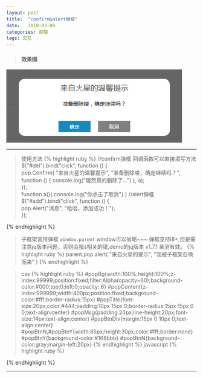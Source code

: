 ```yaml
---
layout: post
title:  "confirm&alert弹框"
date:   2018-03-09
categories: 前端
tags: 交互
---
```


> #### 效果图

![Alt text](/images/object/20180309-1.png "confirm弹框效果图")

---
> 使用方法
{% highlight ruby %}
//confirm弹框  回调函数可以直接填写方法
 $("#del").bind("click", function () {  
    pop.Confirm(
        "来自火星的温馨提示", 
        "准备删除喽，确定继续吗？", 
        function () { console.log("居然真的删除了...") },
        a);  
 });  
 function a(){
    console.log("你点击了取消")
 } 
 //alert弹框
 $("#add").bind("click", function () {  
    pop.Alert("消息", "哈哈，添加成功！");  
 }); 
      
{% endhighlight %}
>子框架调用弹框 `window.parent` window可以省略~~~
弹框支持i8+,但是需注意jq版本问题，否则会报`$`相关的错,demo的jq版本 v1.7.1 亲测有效。
{% highlight ruby %}
parent.pop.alert(
    "来自火星的提示",
    "我被子框架召唤而来"
)
{% endhighlight %}

> css
{% highlight ruby %}
#popBg{width:100%;height:100%;z-index:99999;position:fixed;filter:Alpha(opacity=60);background-color:#000;top:0;left:0;opacity:.6}
#popContent{z-index:999999;width:400px;position:fixed;background-color:#fff;border-radius:15px}
#popTitle{font-size:20px;color:#444;padding:10px 15px 0;border-radius:15px 15px 0 0;text-align:center}
#popMsg{padding:20px;line-height:20px;font-size:14px;text-align:center}
#popBtnDiv{margin:15px 0 10px 0;text-align:center}
#popBtnN,#popBtnY{width:85px;height:30px;color:#fff;border:none}
#popBtnY{background-color:#168bbb}
#popBtnN{background-color:gray;margin-left:20px}
{% endhighlight %}
> javascript
{% highlight ruby %}
<script>
(function () {  
    pop = {  
        Alert: function (title, msg) {  
            setHtml("alert", title, msg);  
            btnY();  
        },  
        Confirm: function (title, msg, callback,callback2) {  
            setHtml("confirm", title, msg);  
            btnY(callback);  
            btnN(callback2);  
        }  
    }  
    //Html  
    var setHtml = function (type, title, msg) {  
        var _html = "";  
        _html += '<div id="popBg"></div><div id="popContent" class="md-show md-content"><div id="popTitle">' + title + '</div>';  
        _html += '<div id="popMsg">' + msg + '</div><div id="popBtnDiv">';  
        if (type == "alert") {  
            _html += '<input id="popBtnY" type="button" value="确定" />';  
        }  
        if (type == "confirm") {  
            _html += '<input id="popBtnY" type="button" value="确定" />';  
            _html += '<input id="popBtnN" type="button" value="取消" />';  
        }  
        _html += '</div></div>';           
        $("body").append(_html);   
         //适应浏览器位置 
         setCss();  
    }  
  
    //自适应浏览器位置  
    var setCss = function () { 
        //获取浏览器窗口文档显示区域的宽高，不包括滚动条 
        var _widht = document.documentElement.clientWidth;   
        var _height = document.documentElement.clientHeight; 
        var boxWidth = $("#popContent").width();  
        var boxHeight = $("#popContent").height();  
        //让提示框居中  
        $("#popContent").css({ 
        	top: (_height - boxHeight) / 2 + "px", 
        	left: (_widht - boxWidth) / 2 + "px" 
        });  
    }  
    //确定按钮事件  
    var btnY = function (callback) {  
        $("#popBtnY").click(function () {  
            $("#popBg,#popContent").remove();  
            if (typeof (callback) == 'function') {  
                callback();  
            }  
        });  
    }  
    //取消按钮事件  
    var btnN = function (callback2) {  
        $("#popBtnN").click(function () {
          	$("#popBg,#popContent").remove();
          	if (typeof (callback2) == 'function') {  
                callback2();  
            } 
        })
    }  
})();  
</script>
{% endhighlight %}

---



